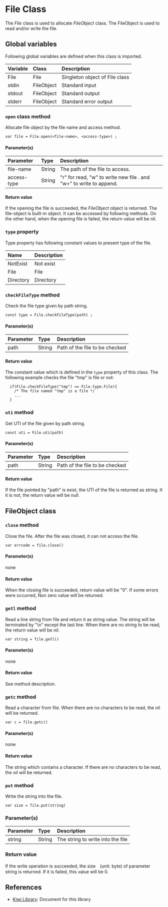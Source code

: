 # File Class
The *File* class is used to allocate *FileObject* class.
The FileObject is used to read and/or write the file.

## Global variables
Following global variables are defined when this class is imported.

|Variable   |Class  | Description                     |
|:---       |:---   |:---                             |
|File       |File   |Singleton object of File class   |
|stdin      |FileObject   | Standard input            |
|stdout     |FileObject   | Standard output           |
|stderr     |FileObject   | Standard error output     |

### `open` class method
Allocate file object by the file name and access method.
````
var file = File.open(<file-name>, <access-type>) ;
````
#### Parameter(s)
|Parameter    |Type   |Description                    |
|:---         |:---   |:---                           |
|file-name    |String |The path of the file to access.|
|access-type  |String |"r" for read, "w" to write new file . and "w+" to write to append.|

#### Return value
If the opening the file is succeeded, the *FileObject* object is returned. The file-object is built-in object. It can be accessed by following methods. On the other hand, when the opening file is failed, the return value will be nil.

### `type` property
Type property has following constant values to present type of the file.

|Name       |Description            |
|:---       |:---                   |
|NotExist   |Not exist              |
|File       |File                   |
|Directory  |Directory              |

### `checkFileType` method
Check the file type given by path string.
````
const type = File.checkFileType(path) ;
````

#### Parameter(s)
|Parameter    |Type   |Description                    |
|:---         |:---   |:---                           |
|path         |String |Path of the file to be checked |

#### Return value
The constant value which is defined in the `type` property of this class.
The following example checks the file "tmp" is file or not:
````
  if(File.checkFileType("tmp") == File.type.File){
    /* The file named "tmp" is a file */
    ...
  }
````

### `uti` method
Get UTI of the file given by path string.
````
const uti = File.uti(path)
````

#### Parameter(s)
|Parameter    |Type   |Description                    |
|:---         |:---   |:---                           |
|path         |String |Path of the file to be checked |

#### Return value
If the file pointed by "path" is exist,
the UTI of the file is returned as string.
It it is not, the return value will be *null*.

## FileObject class
### `close` method
Close the file. After the file was closed, it can not access the file.
````
var errcode = file.close()
````
#### Parameter(s)
none
#### Return value
When the closing file is succeeded, return value will be "0". If some errors were occurred, Non zero value will be returned.

### `getl` method
Read a line string from file and return it as string value. The string will be terminated by "\n" except the last line. When there are no string to be read, the return value will be *nil*.
````
var string = file.getl()
````
#### Parameter(s)
none
#### Return value
See method description.

### `getc` method
Read a character from file. When there are no characters to be read, the *nil* will be returned.
````
var c = file.getc()
````
#### Parameter(s)
none
#### Return value
The string which contains a character. If there are no characters to be read, the *nil* will be returned.

### `put` method
Write the string into the file.
```
var size = file.put(string)
```
### Parameter(s)
|Parameter    |Type   |Description                    |
|:---         |:---   |:---                           |
|string       |String |The string to write into the file |
### Return value
If the write operation is succeeded, the size　(unit: byte) of parameter string is returned. If it is failed, this value will be 0.

## References
* [Kiwi Library](https://github.com/steelwheels/KiwiScript/blob/master/KiwiLibrary/Document/Library.md): Document for this library

